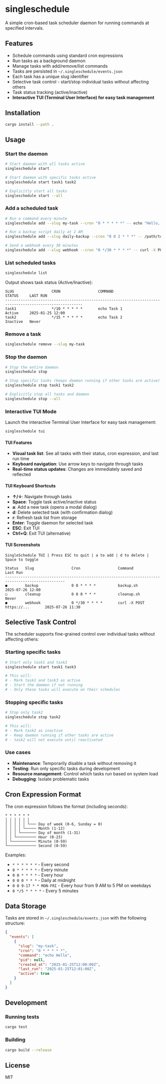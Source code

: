 # singleschedule

A simple cron-based task scheduler daemon for running commands at specified intervals.

## Features

- Schedule commands using standard cron expressions
- Run tasks as a background daemon
- Manage tasks with add/remove/list commands
- Tasks are persisted in `~/.singleschedule/events.json`
- Each task has a unique slug identifier
- Selective task control - start/stop individual tasks without affecting others
- Task status tracking (active/inactive)
- **Interactive TUI (Terminal User Interface) for easy task management**

## Installation

```bash
cargo install --path .
```

## Usage

### Start the daemon

```bash
# Start daemon with all tasks active
singleschedule start

# Start daemon with specific tasks active
singleschedule start task1 task2

# Explicitly start all tasks
singleschedule start --all
```

### Add a scheduled task

```bash
# Run a command every minute
singleschedule add --slug my-task --cron "0 * * * * *" -- echo "Hello, World!"

# Run a backup script daily at 2 AM
singleschedule add --slug daily-backup --cron "0 0 2 * * *" -- /path/to/backup.sh

# Send a webhook every 30 minutes
singleschedule add --slug webhook --cron "0 */30 * * * *" -- curl -X POST https://example.com/webhook
```

### List scheduled tasks

```bash
singleschedule list
```

Output shows task status (Active/Inactive):
```
SLUG                 CRON                 COMMAND                                  STATUS     LAST RUN       
---------------------------------------------------------------------------------------------------------
task1                */10 * * * * *       echo Task 1                              Active     2025-01-25 12:00
task2                */15 * * * * *       echo Task 2                              Inactive   Never
```

### Remove a task

```bash
singleschedule remove --slug my-task
```

### Stop the daemon

```bash
# Stop the entire daemon
singleschedule stop

# Stop specific tasks (keeps daemon running if other tasks are active)
singleschedule stop task1 task2

# Explicitly stop all tasks and daemon
singleschedule stop --all
```

### Interactive TUI Mode

Launch the interactive Terminal User Interface for easy task management:

```bash
singleschedule tui
```

#### TUI Features

- **Visual task list**: See all tasks with their status, cron expression, and last run time
- **Keyboard navigation**: Use arrow keys to navigate through tasks
- **Real-time status updates**: Changes are immediately saved and reflected

#### TUI Keyboard Shortcuts

- **↑/↓**: Navigate through tasks
- **Space**: Toggle task active/inactive status
- **a**: Add a new task (opens a modal dialog)
- **d**: Delete selected task (with confirmation dialog)
- **r**: Refresh task list from storage
- **Enter**: Toggle daemon for selected task
- **ESC**: Exit TUI
- **Ctrl+Q**: Exit TUI (alternative)

#### TUI Screenshots

```
SingleSchedule TUI | Press ESC to quit | a to add | d to delete | Space to toggle

Status   Slug                 Cron                 Command                        Last Run       
-------------------------------------------------------------------------------------------------
●        backup               0 0 * * * *          backup.sh                      2025-07-26 12:00
○        cleanup              0 0 0 * * *          cleanup.sh                     Never
●        webhook              0 */30 * * * *       curl -X POST https://...       2025-07-26 11:30
```

## Selective Task Control

The scheduler supports fine-grained control over individual tasks without affecting others:

### Starting specific tasks
```bash
# Start only task1 and task3
singleschedule start task1 task3

# This will:
# - Mark task1 and task3 as active
# - Start the daemon if not running
# - Only these tasks will execute on their schedules
```

### Stopping specific tasks
```bash
# Stop only task2
singleschedule stop task2

# This will:
# - Mark task2 as inactive
# - Keep daemon running if other tasks are active
# - task2 will not execute until reactivated
```

### Use cases
- **Maintenance**: Temporarily disable a task without removing it
- **Testing**: Run only specific tasks during development
- **Resource management**: Control which tasks run based on system load
- **Debugging**: Isolate problematic tasks

## Cron Expression Format

The cron expression follows the format (including seconds):

```
* * * * * *
│ │ │ │ │ │
│ │ │ │ │ └─── Day of week (0-6, Sunday = 0)
│ │ │ │ └───── Month (1-12)
│ │ │ └─────── Day of month (1-31)
│ │ └───────── Hour (0-23)
│ └─────────── Minute (0-59)
└───────────── Second (0-59)
```

Examples:
- `* * * * * *` - Every second
- `0 * * * * *` - Every minute
- `0 0 * * * *` - Every hour
- `0 0 0 * * *` - Daily at midnight
- `0 0 9-17 * * MON-FRI` - Every hour from 9 AM to 5 PM on weekdays
- `0 */5 * * * *` - Every 5 minutes

## Data Storage

Tasks are stored in `~/.singleschedule/events.json` with the following structure:

```json
{
  "events": [
    {
      "slug": "my-task",
      "cron": "0 * * * * *",
      "command": "echo Hello",
      "pid": null,
      "created_at": "2025-01-25T12:00:00Z",
      "last_run": "2025-01-25T12:01:00Z",
      "active": true
    }
  ]
}
```

## Development

### Running tests

```bash
cargo test
```

### Building

```bash
cargo build --release
```

## License

MIT